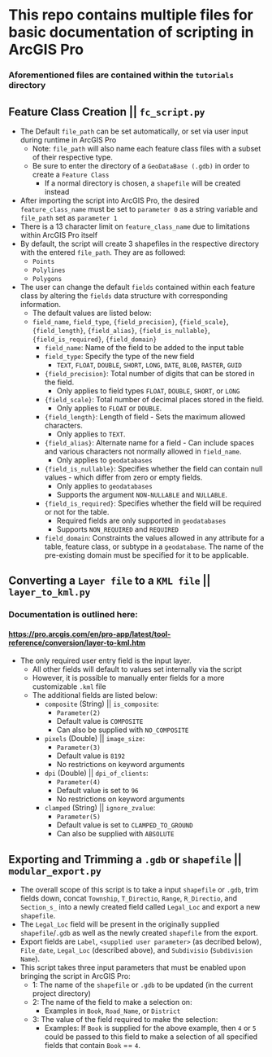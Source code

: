 # This repo contains multiple files for basic documentation of scripting in ArcGIS Pro

### Aforementioned files are contained within the `tutorials` directory

## Feature Class Creation || `fc_script.py`
* The Default `file_path` can be set automatically, or set via user input during runtime in ArcGIS Pro
  * Note: `file_path` will also name each feature class files with a subset of their respective type.
  * Be sure to enter the directory of a `GeoDataBase (.gdb)` in order to create a `Feature Class`
    * If a normal directory is chosen, a `shapefile` will be created instead
* After importing the script into ArcGIS Pro, the desired `feature_class_name` must be set to `parameter 0` as a string variable and `file_path` set as `parameter 1`
* There is a 13 character limit on `feature_class_name` due to limitations within ArcGIS Pro itself
* By default, the script will create 3 shapefiles in the respective directory with the entered `file_path`. They are as followed:
  * `Points`
  * `Polylines`
  * `Polygons`
* The user can change the default `fields` contained within each feature class by altering the `fields` data structure with corresponding information.
  * The default values are listed below:
  * `field_name`, `field_type`, `{field_precision}`, `{field_scale}`, `{field_length}`, `{field_alias}`, `{field_is_nullable}`, `{field_is_required}`, `{field_domain}`
    * `field_name`: Name of the field to be added to the input table
    * `field_type`: Specify the type of the new field
      * `TEXT`, `FLOAT`, `DOUBLE`, `SHORT`, `LONG`, `DATE`, `BLOB`, `RASTER`, `GUID`
    * `{field_precision}`: Total number of digits that can be stored in the field. 
      * Only applies to field types `FLOAT`, `DOUBLE`, `SHORT`, or `LONG`
    * `{field_scale}`: Total number of decimal places stored in the field.
      * Only applies to `FLOAT` or `DOUBLE`.
    * `{field_length}`: Length of field - Sets the maximum allowed characters.
      * Only applies to `TEXT`.
    * `{field_alias}`: Alternate name for a field - Can include spaces and various characters not normally allowed in `field_name`.
      * Only applies to `geodatabases`
    * `{field_is_nullable}`: Specifies whether the field can contain null values - which differ from zero or empty fields.
      * Only applies to `geodatabases`
      * Supports the argument `NON-NULLABLE` and `NULLABLE`.
    * `{field_is_required}`: Specifies whether the field will be required or not for the table.
      * Required fields are only supported in `geodatabases`
      * Supports `NON_REQUIRED` and `REQUIRED`
    * `field_domain`: Constraints the values allowed in any attribute for a table, feature class, or subtype in a `geodatabase`. The name of the pre-existing domain must be specified for it to be applicable.
    
    
## Converting a `Layer file` to a `KML file` || `layer_to_kml.py`
### Documentation is outlined here:
#### https://pro.arcgis.com/en/pro-app/latest/tool-reference/conversion/layer-to-kml.htm

* The only required user entry field is the input layer.
  * All other fields will default to values set internally via the script
  * However, it is possible to manually enter fields for a more customizable `.kml` file
  * The additional fields are listed below:
    * `composite` (String) || `is_composite`:
      * `Parameter(2)`
      * Default value is `COMPOSITE`
      * Can also be supplied with `NO_COMPOSITE`
    * `pixels` (Double) || `image_size`:
      * `Parameter(3)`
      * Default value is `8192`
      * No restrictions on keyword arguments
    * `dpi` (Double) || `dpi_of_clients`:
      * `Parameter(4)`
      * Default value is set to `96`
      * No restrictions on keyword arguments
    * `clamped` (String) || `ignore_zvalue`:
      * `Parameter(5)`
      * Default value is set to `CLAMPED_TO_GROUND`
      * Can also be supplied with `ABSOLUTE`

## Exporting and Trimming a `.gdb` or `shapefile` || `modular_export.py`
* The overall scope of this script is to take a input `shapefile` or `.gdb`, trim fields down, concat `Township`, `T_Directio`, `Range`, `R_Directio`, and `Section_s_` into a newly created field called `Legal_Loc` and export a new `shapefile`.
* The `Legal_Loc` field will be present in the originally supplied `shapefile`/`.gdb` as well as the newly created `shapefile` from the export.
* Export fields are `Label`, `<supplied user parameter>` (as decribed below), `File_date`, `Legal_Loc` (described above), and `Subdivisio` (`Subdivision Name`).
* This script takes three input parameters that must be enabled upon bringing the script in ArcGIS Pro:
  - 1: The name of the `shapefile` or `.gdb` to be updated (in the current project directory) 
  - 2: The name of the field to make a selection on:
    * Examples in `Book`, `Road_Name`, or `District`
  - 3: The value of the field required to make the selection:
    * Examples: If `Book` is supplied for the above example, then `4` or `5` could be passed to this field to make a selection of all specified fields that contain `Book` == `4`. 
